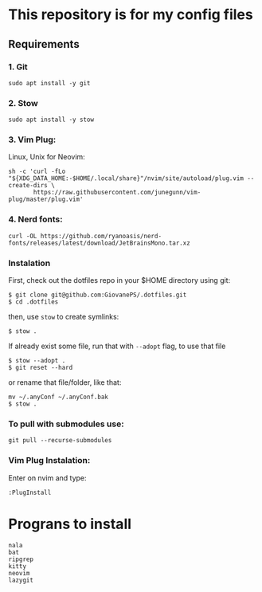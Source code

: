 # This repository is for my config files

## Requirements

### 1. Git

```
sudo apt install -y git
```

### 2. Stow

```
sudo apt install -y stow
```

### 3. Vim Plug:
Linux, Unix for Neovim:
```
sh -c 'curl -fLo "${XDG_DATA_HOME:-$HOME/.local/share}"/nvim/site/autoload/plug.vim --create-dirs \
       https://raw.githubusercontent.com/junegunn/vim-plug/master/plug.vim'
```

### 4. Nerd fonts:
```
curl -OL https://github.com/ryanoasis/nerd-fonts/releases/latest/download/JetBrainsMono.tar.xz
```

### Instalation

First, check out the dotfiles repo in your $HOME directory using git:

```
$ git clone git@github.com:GiovanePS/.dotfiles.git
$ cd .dotfiles
```

then, use `stow` to create symlinks:
```
$ stow .
```

If already exist some file, run that with `--adopt` flag, to use that file
```
$ stow --adopt .
$ git reset --hard
```
or rename that file/folder, like that:
```
mv ~/.anyConf ~/.anyConf.bak
$ stow .
```

### To pull with submodules use:
```
git pull --recurse-submodules
```

### Vim Plug Instalation:
Enter on nvim and type:
```
:PlugInstall
```

# Prograns to install
```
nala
bat
ripgrep
kitty
neovim
lazygit
```
